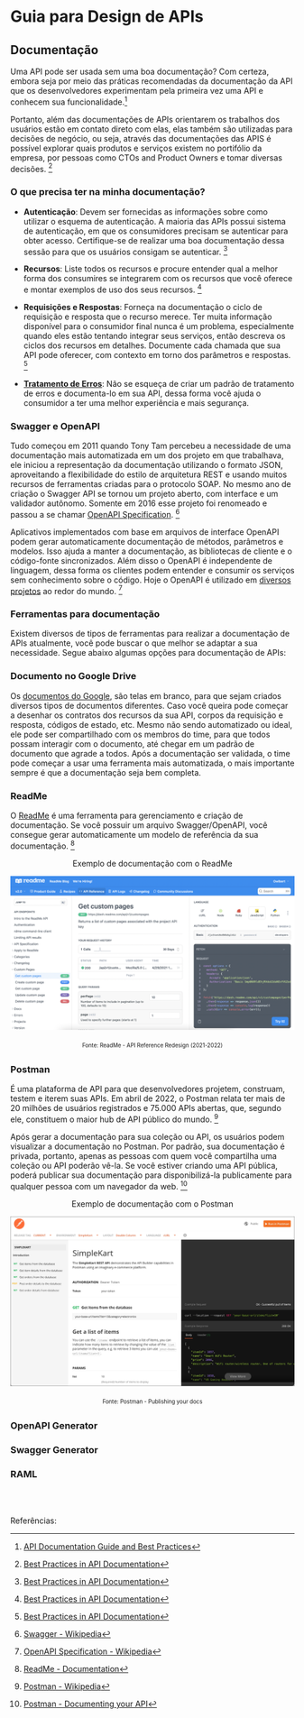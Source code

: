 # Guia para Design de APIs

## Documentação

Uma API pode ser usada sem uma boa documentação? Com certeza, embora seja por meio das práticas recomendadas da documentação da API que os desenvolvedores experimentam pela primeira vez uma API e conhecem sua funcionalidade.[^1]

Portanto, além das documentações de APIs orientarem os trabalhos dos usuários estão em contato direto com elas, elas também são utilizadas para decisões de negócio, ou seja, através das documentações das APIS é possível explorar quais produtos e serviços existem no portifólio da empresa, por pessoas como CTOs and Product Owners e tomar diversas decisões. [^2]

### O que precisa ter na minha documentação?

- **Autenticação**: Devem ser fornecidas as informações sobre como utilizar o esquema de autenticação. A maioria das APIs possui sistema de autenticação, em que os consumidores precisam se autenticar para obter acesso. Certifique-se de realizar uma boa documentação dessa sessão para que os usuários consigam se autenticar. [^2]

- **Recursos**: Liste todos os recursos e procure entender qual a melhor forma dos consumires se integrarem com os recursos que você oferece e montar exemplos de uso dos seus recursos. [^2]

- **Requisições e Respostas**: Forneça na documentação o ciclo de requisição e resposta que o recurso merece. Ter muita informação disponível para o consumidor final nunca é um problema, especialmente quando eles estão tentando integrar seus serviços, então descreva os ciclos dos recursos em detalhes. Documente cada chamada que sua API pode oferecer, com contexto em torno dos parâmetros e respostas. [^2]

- **[Tratamento de Erros](error-handling.md)**: Não se esqueça de criar um padrão de tratamento de erros e documenta-lo em sua API, dessa forma você ajuda o consumidor a ter uma melhor experiência e mais segurança.


### Swagger e OpenAPI

Tudo começou em 2011 quando Tony Tam percebeu a necessidade de uma documentação mais automatizada em um dos projeto em que trabalhava, ele iniciou a representação da documentação utilizando o formato JSON, aproveitando a flexibilidade do estilo de arquitetura REST e usando muitos recursos de ferramentas criadas para o protocolo SOAP. No mesmo ano de criação o Swagger API se tornou um projeto aberto, com interface e um validador autônomo. Somente em 2016 esse projeto foi renomeado e passou a se chamar [OpenAPI Specification](https://github.com/OAI/OpenAPI-Specification). [^3]

Aplicativos implementados com base em arquivos de interface OpenAPI podem gerar automaticamente documentação de métodos, parâmetros e modelos. Isso ajuda a manter a documentação, as bibliotecas de cliente e o código-fonte sincronizados. Além disso o OpenAPI é independente de linguagem, dessa forma os clientes podem entender e consumir os serviços sem conhecimento sobre o código. Hoje o OpenAPI é utilizado em [diversos projetos](https://github.com/OAI/OpenAPI-Specification/blob/main/IMPLEMENTATIONS.md#implementations) ao redor do mundo. [^4]


### Ferramentas para documentação

Existem diversos de tipos de ferramentas para realizar a documentação de APIs atualmente, você pode buscar o que melhor se adaptar a sua necessidade. Segue abaixo algumas opções para documentação de APIs:

### Documento no Google Drive

Os [documentos do Google](https://www.google.com/intl/pt-BR/docs/about/), são telas em branco, para que sejam criados diversos tipos de documentos diferentes. Caso você queira pode começar a desenhar os contratos dos recursos da sua API, corpos da requisição e resposta, códigos de estado, etc. Mesmo não sendo automatizado ou ideal, ele pode ser compartilhado com os membros do time, para que todos possam interagir com o documento,  até chegar em um padrão de documento que agrade a todos. Após a documentação ser validada, o time pode começar a usar uma ferramenta mais automatizada, o mais importante sempre é que a documentação seja bem completa.

### ReadMe

O [ReadMe](https://readme.com/documentation) é uma ferramenta para gerenciamento e criação de documentação. Se você possuir um arquivo Swagger/OpenAPI, você consegue gerar automaticamente um modelo de referência da sua documentação. [^5]

<p align="center">
  Exemplo de documentação com o ReadMe 
</p>
<p align="center">
  <img src="images/readme-documentation-example.png">
</p>
<p align="center">
  <sup><sub>Fonte: ReadMe - API Reference Redesign (2021-2022)</sub></sup>
</p>

### Postman

É uma plataforma de API para que desenvolvedores projetem, construam, testem e iterem suas APIs. Em abril de 2022, o Postman relata ter mais de 20 milhões de usuários registrados e 75.000 APIs abertas, que, segundo ele, constituem o maior hub de API público do mundo. [^6]

Após gerar a documentação para sua coleção ou API, os usuários podem visualizar a documentação no Postman. Por padrão, sua documentação é privada, portanto, apenas as pessoas com quem você compartilha uma coleção ou API poderão vê-la. Se você estiver criando uma API pública, poderá publicar sua documentação para disponibilizá-la publicamente para qualquer pessoa com um navegador da web. [^7]

<p align="center">
  Exemplo de documentação com o Postman 
</p>
<p align="center">
  <img src="images/postman-documentation-example.jpg">
</p>
<p align="center">
  <sup><sub>Fonte: Postman - Publishing your docs</sub></sup>
</p>

### OpenAPI Generator



### Swagger Generator

### RAML

<br><br>


Referências:

[^1]: [API Documentation Guide and Best Practices](https://stoplight.io/api-documentation-guide)
[^2]: [Best Practices in API Documentation](https://swagger.io/blog/api-documentation/best-practices-in-api-documentation/)
[^3]: [Swagger - Wikipedia](https://en.wikipedia.org/wiki/Swagger_(software))
[^4]: [OpenAPI Specification - Wikipedia](https://en.wikipedia.org/wiki/OpenAPI_Specification)
[^5]: [ReadMe - Documentation](https://readme.com/documentation)
[^6]: [Postman - Wikipedia](https://en.wikipedia.org/wiki/Postman_(software))
[^7]: [Postman - Documenting your API](https://learning.postman.com/docs/publishing-your-api/documenting-your-api/)
